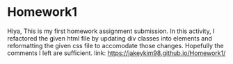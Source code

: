 # Homework1
Hiya,
This is my first homework assignment submission. In this activity, I refactored the given
html file by updating div classes into elements and reformatting the given css file
to accomodate those changes. Hopefully the comments I left are sufficient.
link: https://jakeykim98.github.io/Homework1/